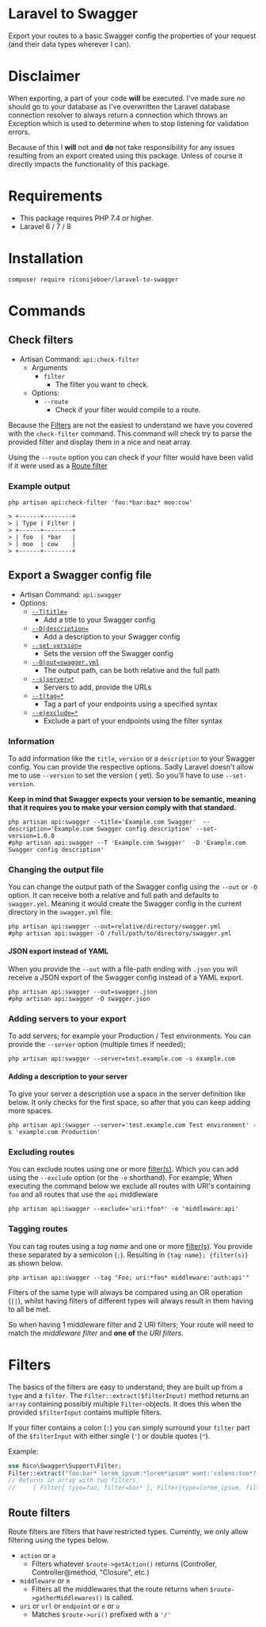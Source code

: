 # Laravel to Swagger

Export your routes to a basic Swagger config the properties of your request (and their data types wherever I can).

# Disclaimer

When exporting, a part of your code **will** be executed. I've made sure *no* should go to your database as I've overwritten
the Laravel database connection resolver to always return a connection which throws an Exception which is used to determine when
to stop listening for validation errors.

Because of this I **will** not and **do** not take responsibility for any issues resulting from an export created using
this package. Unless of course it directly impacts the functionality of this package.

# Requirements

- This package requires PHP 7.4 or higher.
- Laravel 6 / 7 / 8

# Installation

```shell
composer require riconijeboer/laravel-to-swagger
```

# Commands

## Check filters

- Artisan Command: `api:check-filter`
    - Arguments
        - `filter`
            - The filter you want to check.
    - Options:
        - `--route`
            - Check if your filter would compile to a route.

Because the [Filters](#filters) are not the easiest to understand we have you covered with the `check-filter` command.
This command will check try to parse the provided filter and display them in a nice and neat array.

Using the `--route` option you can check if your filter would have been valid if it were used as
a [Route filter](#route-filters)

### Example output

```shell
php artisan api:check-filter 'foo:*bar:baz* moo:cow'

> +------+--------+
> | Type | Filter |
> +------+--------+
> | foo  | *bar   |
> | moo  | cow    |
> +------+--------+
```

## Export a Swagger config file

- Artisan Command: `api:swagger`
- Options:
    - [`--T|title=`](#information)
        - Add a title to your Swagger config
    - [`--D|description=`](#information)
        - Add a description to your Swagger config
    - [`--set-version=`](#information)
        - Sets the version off the Swagger config
    - [`--O|out=swagger.yml`](#changing-the-output-file)
        - The output path, can be both relative and the full path
    - [`--s|server=*`](#adding-servers-to-your-export)
        - Servers to add, provide the URLs
    - [`--t|tag=*`](#tagging-routes)
        - Tag a part of your endpoints using a specified syntax
    - [`--e|exclude=*`](#excluding-routes)
        - Exclude a part of your endpoints using the filter syntax

### Information

To add information like the `title`, `version` or a `description` to your Swagger config. You can provide the respective
options. Sadly Laravel doesn't allow me to use `--version` to set the version (
yet). So you'll have to use `--set-version`.

**Keep in mind that Swagger expects your version to be semantic, meaning that it requires you to make your version
comply with that standard.**

```shell
php artisan api:swagger --title='Example.com Swagger'  --description='Example.com Swagger config description' --set-version=1.0.0
#php artisan api:swagger --T 'Example.com Swagger'  -D 'Example.com Swagger config description'
```

### Changing the output file

You can change the output path of the Swagger config using the `--out` or `-O` option. It can receive both a relative
and full path and defaults to `swagger.yml`. Meaning it would create the Swagger config in the current directory in
the `swagger.yml` file.

```shell
php artisan api:swagger --out=relative/directory/swagger.yml
#php artisan api:swagger -O /full/path/to/directory/swagger.yml
```

#### JSON export instead of YAML

When you provide the `--out` with a file-path ending with `.json` you will receive a JSON export of the Swagger config
instead of a YAML export.

```shell
php artisan api:swagger --out=swagger.json
#php artisan api:swagger -O swagger.json
```

### Adding servers to your export

To add servers; for example your Production / Test environments. You can provide the `--server` option (multiple times
if needed);

```shell
php artisan api:swagger --server=test.example.com -s example.com
```

#### Adding a description to your server

To give your server a description use a space in the server definition like below. It only checks for the first space,
so after that you can keep adding more spaces.

```shell
php artisan api:swagger --server='test.example.com Test environment' -s 'example.com Production'
```

### Excluding routes

You can exclude routes using one or more [filter(s)](#filters). Which you can add using the `--exclude` option (or
the `-e` shorthand). For example; When executing the command below we exclude all routes with URI's containing `foo` and
all routes that use the `api` middleware

```shell
php artisan api:swagger --exclude='uri:*foo*' -e 'middleware:api'
```

### Tagging routes

You can tag routes using a _tag name_ and one or more [filter(s)](#filters). You provide these separated by a
semicolon (`;`). Resulting in `{tag name}; {filter(s)}` as shown below.

```shell
php artisan api:swagger --tag "Foo; uri:*foo* middleware:'auth:api'"
```

Filters of the same type will always be compared using an OR operation (`||`), whilst having filters of different types
will always result in them having to all be met.

So when having 1 middleware filter and 2 URI filters; Your route will need to match the _middleware filter_ and **one
of** the _URI filters_.

# Filters

The basics of the filters are easy to understand; they are built up from a `type` and a `filter`.
The `Filter::extract($filterInput)` method returns an `array` containing possibly multiple `Filter`-objects. It does
this when the provided `$filterInput` contains multiple filters.

If your filter contains a colon (`:`) you can simply surround your `filter` part of the `$filterInput` with either
single (`'`) or double quotes (`"`).

Example:

```php
use Rico\Swagger\Support\Filter;
Filter::extract("foo:bar* lorem_ipsum:*lorem*ipsum* want:'colons:too*?'");
// Returns an array with two filters.
//     [ Filter{ type=foo, filter=bar* }, Filter{type=lorem_ipsum, filter=*lorem*ipsum*} ]
```

## Route filters

Route filters are filters that have restricted types. Currently, we only allow filtering using the types below.

- `action` or `a`
    - Filters whatever `$route->getAction()` returns (Controller, Controller@method, "Closure", etc.)
- `middleware` or `m`
    - Filters all the middlewares that the route returns when `$route->gatherMiddlewares()` is called.
- `uri` or `url` or `endpoint` or `e` or `u`
    - Matches `$route->uri()` prefixed with a `'/'` 